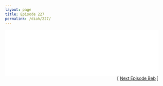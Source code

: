 ```yaml
---
layout: page
title: Episode 227
permalink: /diah/227/
---
```


<iframe allowfullscreen="true" frameborder="0" style="width:100%;" marginheight="0" marginwidth="0" mozallowfullscreen="true" scrolling="NO" src="//gdriveplayer.us/embed2.php?link=ld8ePS%252FAwmiR8mi3giFAiQLbcB4t85N7jWeXlcP59h4aOSlYC2GkZf8haISeD67WfGWMViEzjAGTGZhvwElptzMFj7Uu6L5ZBPEWDltnemmvEgO3GAGUq5nUxDCitqOYL%252BjppUDvwLMECJdebcGnvMDtZOQvb80Z6krva2J9dahy6hcyO4O4oMDu4ZzSCHSOgaet32nxp5TVFC6sE7OQWX&amp;no_adult=yes" webkitallowfullscreen="true"></iframe>

<div align="right">[ <a href="/diah/228/">Next Episode Beb</a> ]</div>

